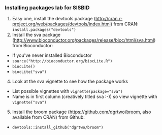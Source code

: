 ### Installing packages lab for SISBID

1. Easy one, install the devtools package (http://cran.r-project.org/web/packages/devtools/index.html) from CRAN: `install.packages("devtools")`
2. Install the sva package (http://www.bioconductor.org/packages/release/bioc/html/sva.html) from Bioconductor:
  - If you've never installed Bioconductor
  - `source("http://bioconductor.org/biocLite.R")`
  - `biocLite()`
  - `biocLite("sva")`
4. Look at the sva vignette to see how the package works 
  - List possible vignettes with `vignette(package="sva")`
  - Name is in first column (creatively titled sva :-)) so view vignette with `vignette("sva")`
5. Install the broom package (https://github.com/dgrtwo/broom, also available from CRAN) from Github:
  - `devtools::install_github("dgrtwo/broom")`